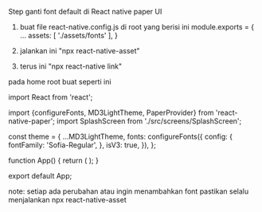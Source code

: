 Step ganti font default di React native paper UI

1. buat file react-native.config.js di root
   yang berisi ini 
    module.exports = {
    ...
    assets: [
      './assets/fonts'
    ],
    }
    
2. jalankan ini "npx react-native-asset"
3. terus ini "npx react-native link"

pada home root buat seperti ini


import React from 'react';

import {configureFonts, MD3LightTheme, PaperProvider} from 'react-native-paper';
import SplashScreen from './src/screens/SplashScreen';

const theme = {
  ...MD3LightTheme,
  fonts: configureFonts({
    config: {
      fontFamily: 'Sofia-Regular',
    },
    isV3: true,
  }),
};

function App() {
  return (
    <PaperProvider theme={theme}>
      <SplashScreen />
    </PaperProvider>
  );
}

export default App;


note: 
setiap ada perubahan atau ingin menambahkan font pastikan selalu menjalankan
npx react-native-asset
